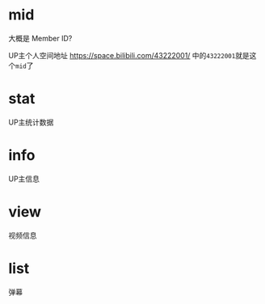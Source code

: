 # mid

大概是 Member ID?

UP主个人空间地址 <https://space.bilibili.com/43222001/> 中的`43222001`就是这个`mid`了

# stat

UP主统计数据

# info

UP主信息

# view

视频信息

# list

弹幕
